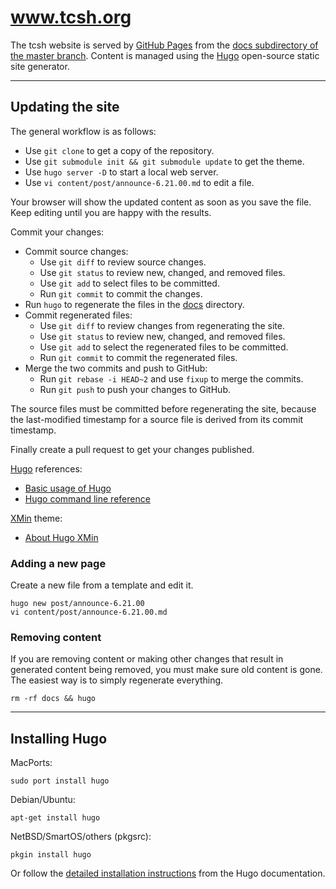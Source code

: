 # www.tcsh.org

The tcsh website is served by [GitHub Pages][gh-pages] from the [docs
subdirectory of the master branch][docs].  Content is managed using the
[Hugo][hugo] open-source static site generator.

-----

## Updating the site

The general workflow is as follows:

* Use `git clone` to get a copy of the repository.
* Use `git submodule init && git submodule update` to get the theme.
* Use `hugo server -D` to start a local web server.
* Use `vi content/post/announce-6.21.00.md` to edit a file.

Your browser will show the updated content as soon as you save the file.
Keep editing until you are happy with the results.

Commit your changes:

* Commit source changes:
  * Use `git diff` to review source changes.
  * Use `git status` to review new, changed, and removed files.
  * Use `git add` to select files to be committed.
  * Run `git commit` to commit the changes.
* Run `hugo` to regenerate the files in the [docs](docs) directory.
* Commit regenerated files:
  * Use `git diff` to review changes from regenerating the site.
  * Use `git status` to review new, changed, and removed files.
  * Use `git add` to select the regenerated files to be committed.
  * Run `git commit` to commit the regenerated files.
* Merge the two commits and push to GitHub:
  * Run `git rebase -i HEAD~2` and use `fixup` to merge the commits.
  * Run `git push` to push your changes to GitHub.

The source files must be committed before regenerating the site, because
the last-modified timestamp for a source file is derived from its commit
timestamp.

Finally create a pull request to get your changes published.

[Hugo] references:

* [Basic usage of Hugo][hugo-basic]
* [Hugo command line reference][hugo-cli]

[XMin] theme:

* [About Hugo XMin][xmin-about]

### Adding a new page

Create a new file from a template and edit it.

```
hugo new post/announce-6.21.00
vi content/post/announce-6.21.00.md
```

### Removing content

If you are removing content or making other changes that result in
generated content being removed, you must make sure old content is gone.
The easiest way is to simply regenerate everything.

```
rm -rf docs && hugo
```

-----

## Installing Hugo

MacPorts:
```
sudo port install hugo
```

Debian/Ubuntu:
```
apt-get install hugo
```

NetBSD/SmartOS/others (pkgsrc):
```
pkgin install hugo
```

Or follow the [detailed installation instructions][hugo-install]
from the Hugo documentation.


[docs]: https://github.com/tcsh-org/www/tree/master/docs
[gh-pages]: https://pages.github.com/
[hugo]: https://gohugo.io/
[hugo-basic]: https://gohugo.io/getting-started/usage/
[hugo-cli]: https://gohugo.io/commands/
[hugo-install]: https://gohugo.io/getting-started/installing/
[xmin]: https://xmin.yihui.name/
[xmin-about]: https://xmin.yihui.name/about/
